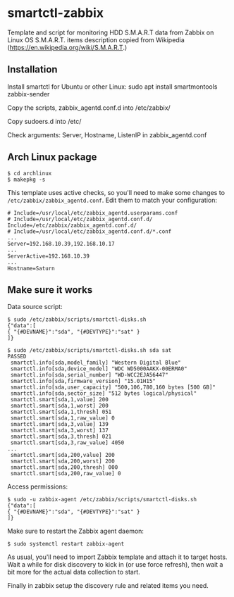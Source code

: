 # smartctl-zabbix

Template and script for monitoring HDD S.M.A.R.T data from Zabbix on Linux OS
S.M.A.R.T. items description copied from Wikipedia (https://en.wikipedia.org/wiki/S.M.A.R.T.)


Installation
------------

Install smartctl for Ubuntu or other Linux:
      sudo apt install smartmontools zabbix-sender

Copy the scripts, zabbix_agentd.conf.d into /etc/zabbix/

Copy sudoers.d into /etc/

Check arguments: Server, Hostname, ListenIP in zabbix_agentd.conf

Arch Linux package
------------------

```
$ cd archlinux
$ makepkg -s
```

This template uses active checks, so you'll need to make some changes
to `/etc/zabbix/zabbix_agentd.conf`. Edit them to match your configuration:

```
# Include=/usr/local/etc/zabbix_agentd.userparams.conf
# Include=/usr/local/etc/zabbix_agentd.conf.d/
Include=/etc/zabbix/zabbix_agentd.conf.d/
# Include=/usr/local/etc/zabbix_agentd.conf.d/*.conf
...
Server=192.168.10.39,192.168.10.17
...
ServerActive=192.168.10.39
...
Hostname=Saturn
```

Make sure it works
------------------

Data source script:

```
$ sudo /etc/zabbix/scripts/smartctl-disks.sh
{"data":[
{ "{#DEVNAME}":"sda", "{#DEVTYPE}":"sat" }
]}
```

```
$ sudo /etc/zabbix/scripts/smartctl-disks.sh sda sat
PASSED
 smartctl.info[sda,model_family] "Western Digital Blue"
 smartctl.info[sda,device_model] "WDC WD5000AAKX-00ERMA0"
 smartctl.info[sda,serial_number] "WD-WCC2EJA56447"
 smartctl.info[sda,firmware_version] "15.01H15"
 smartctl.info[sda,user_capacity] "500,106,780,160 bytes [500 GB]"
 smartctl.info[sda,sector_size] "512 bytes logical/physical"
 smartctl.smart[sda,1,value] 200
 smartctl.smart[sda,1,worst] 200
 smartctl.smart[sda,1,thresh] 051
 smartctl.smart[sda,1,raw_value] 0
 smartctl.smart[sda,3,value] 139
 smartctl.smart[sda,3,worst] 137
 smartctl.smart[sda,3,thresh] 021
 smartctl.smart[sda,3,raw_value] 4050
...
 smartctl.smart[sda,200,value] 200
 smartctl.smart[sda,200,worst] 200
 smartctl.smart[sda,200,thresh] 000
 smartctl.smart[sda,200,raw_value] 0
```

Access permissions:

```
$ sudo -u zabbix-agent /etc/zabbix/scripts/smartctl-disks.sh
{"data":[
{ "{#DEVNAME}":"sda", "{#DEVTYPE}":"sat" }
]}
```

Make sure to restart the Zabbix agent daemon:

```
$ sudo systemctl restart zabbix-agent
```

As usual, you'll need to import Zabbix template and attach it to target hosts. Wait a while for disk discovery to kick in (or use force refresh), then wait a bit more for the actual data collection to start.

Finally in zabbix setup the discovery rule and related items you need.
